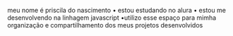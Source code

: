 meu nome é priscila do nascimento 
• estou estudando no alura
• estou me desenvolvendo na linhagem javascript 
•utilizo esse espaço para mimha organização e compartilhamento dos meus projetos desenvolvidos

